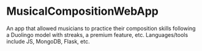 # MusicalCompositionWebApp
An app that allowed musicians to practice their composition skills following a Duolingo model with streaks, a premium feature, etc. Languages/tools include JS, MongoDB, Flask, etc.
